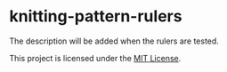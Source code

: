 # knitting-pattern-rulers

The description will be added when the rulers are tested.

This project is licensed under the [MIT License](https://github.com/katyatitkova/knitting-pattern-rulers/blob/master/LICENSE.txt).
